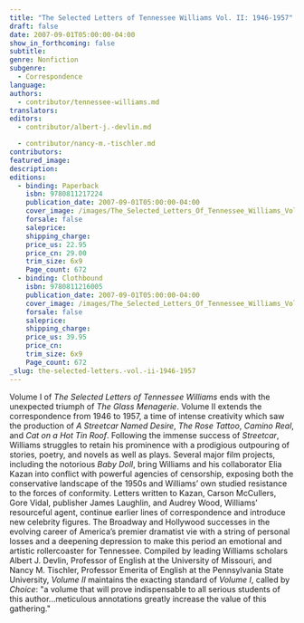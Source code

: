 ```yaml
---
title: "The Selected Letters of Tennessee Williams Vol. II: 1946-1957"
draft: false
date: 2007-09-01T05:00:00-04:00
show_in_forthcoming: false
subtitle:
genre: Nonfiction
subgenre:
  - Correspondence
language:
authors:
  - contributor/tennessee-williams.md
translators:
editors:
  - contributor/albert-j.-devlin.md

  - contributor/nancy-m.-tischler.md
contributors:
featured_image:
description:
editions:
  - binding: Paperback
    isbn: 9780811217224
    publication_date: 2007-09-01T05:00:00-04:00
    cover_image: /images/The_Selected_Letters_Of_Tennessee_Williams_Volume_II.jpg
    forsale: false
    saleprice:
    shipping_charge:
    price_us: 22.95
    price_cn: 29.00
    trim_size: 6x9
    Page_count: 672
  - binding: Clothbound
    isbn: 9780811216005
    publication_date: 2007-09-01T05:00:00-04:00
    cover_image: /images/The_Selected_Letters_Of_Tennessee_Williams_Volume_II.jpg
    forsale: false
    saleprice:
    shipping_charge:
    price_us: 39.95
    price_cn:
    trim_size: 6x9
    Page_count: 672
_slug: the-selected-letters.-vol.-ii-1946-1957
---
```


Volume I of _The Selected Letters of Tennessee Williams_ ends with the unexpected triumph of _The Glass Menagerie_. Volume II extends the correspondence from 1946 to 1957, a time of intense creativity which saw the production of _A Streetcar Named Desire_, _The Rose Tattoo_, _Camino Real_, and _Cat on a Hot Tin Roof_. Following the immense success of _Streetcar_, Williams struggles to retain his prominence with a prodigious outpouring of stories, poetry, and novels as well as plays. Several major film projects, including the notorious _Baby Doll_, bring Williams and his collaborator Elia Kazan into conflict with powerful agencies of censorship, exposing both the conservative landscape of the 1950s and Williams’ own studied resistance to the forces of conformity. Letters written to Kazan, Carson McCullers, Gore Vidal, publisher James Laughlin, and Audrey Wood, Williams’ resourceful agent, continue earlier lines of correspondence and introduce new celebrity figures. The Broadway and Hollywood successes in the evolving career of America’s premier dramatist vie with a string of personal losses and a deepening depression to make this period an emotional and artistic rollercoaster for Tennessee. Compiled by leading Williams scholars Albert J. Devlin, Professor of English at the University of Missouri, and Nancy M. Tischler, Professor Emerita of English at the Pennsylvania State University, _Volume II_ maintains the exacting standard of _Volume I_, called by _Choice_: "a volume that will prove indispensable to all serious students of this author...meticulous annotations greatly increase the value of this gathering."

